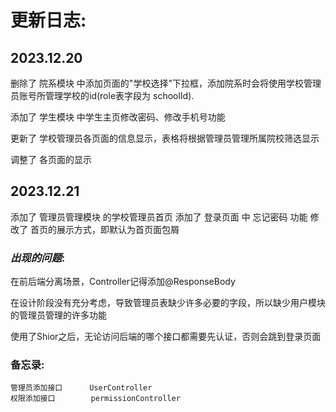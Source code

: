 # 更新日志:
## 2023.12.20 

删除了 院系模块 中添加页面的"学校选择"下拉框，添加院系时会将使用学校管理员账号所管理学校的id(role表字段为 schoolId).

添加了 学生模块 中学生主页修改密码、修改手机号功能

更新了 学校管理员各页面的信息显示，表格将根据管理员管理所属院校筛选显示

调整了 各页面的显示

## 2023.12.21
添加了 管理员管理模块 的学校管理员首页
添加了 登录页面 中 忘记密码 功能
修改了 首页的展示方式，即默认为首页面包屑


### _出现的问题_:
在前后端分离场景，Controller记得添加@ResponseBody

在设计阶段没有充分考虑，导致管理员表缺少许多必要的字段，所以缺少用户模块的管理员管理的许多功能

使用了Shior之后，无论访问后端的哪个接口都需要先认证，否则会跳到登录页面



### 备忘录:
    管理员添加接口      UserController
    权限添加接口        permissionController





